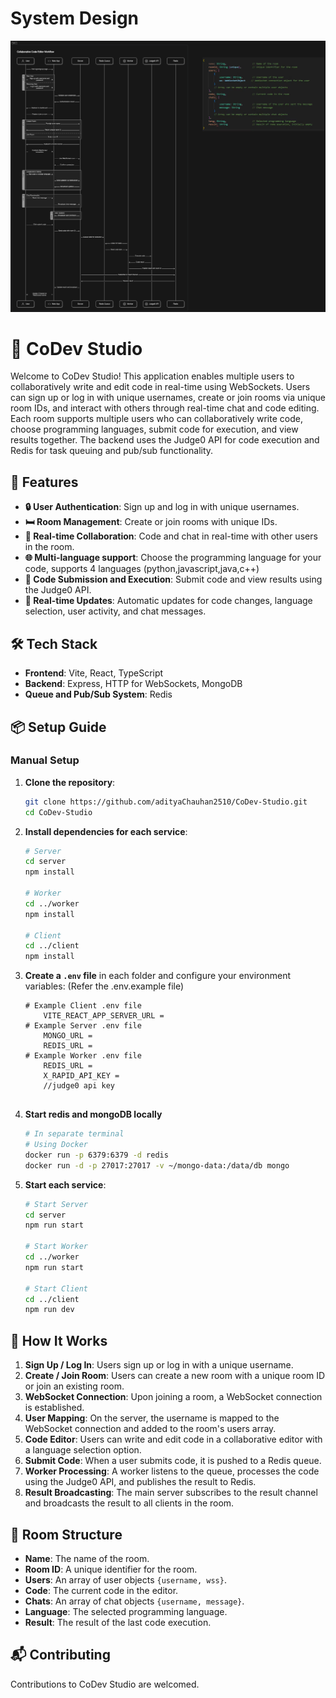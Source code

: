 
# System Design

![System Design](SystemDesign.png)

# 🎉 CoDev Studio

Welcome to CoDev Studio! This application enables multiple users to collaboratively write and edit code in real-time using WebSockets. Users can sign up or log in with unique usernames, create or join rooms via unique room IDs, and interact with others through real-time chat and code editing. Each room supports multiple users who can collaboratively write code, choose programming languages, submit code for execution, and view results together. The backend uses the Judge0 API for code execution and Redis for task queuing and pub/sub functionality. 

## 🌟 Features
- **🔒 User Authentication**: Sign up and log in with unique usernames.
- **🛏️ Room Management**: Create or join rooms with unique IDs.
- **📝 Real-time Collaboration**: Code and chat in real-time with other users in the room.
- **🌐 Multi-language support**: Choose the programming language for your code, supports 4 languages (python,javascript,java,c++)
- **🚀 Code Submission and Execution**: Submit code and view results using the Judge0 API.
- **🔄 Real-time Updates**: Automatic updates for code changes, language selection, user activity, and chat messages.

## 🛠️ Tech Stack
- **Frontend**: Vite, React, TypeScript
- **Backend**: Express, HTTP for WebSockets, MongoDB
- **Queue and Pub/Sub System**: Redis

## 📦 Setup Guide

### Manual Setup
1. **Clone the repository**:
    ```sh
    git clone https://github.com/adityaChauhan2510/CoDev-Studio.git
    cd CoDev-Studio
    ```

2. **Install dependencies for each service**:
    ```sh
    # Server
    cd server
    npm install

    # Worker
    cd ../worker
    npm install

    # Client
    cd ../client
    npm install
    ```

3. **Create a `.env` file** in each folder and configure your environment variables: (Refer the .env.example file)
    ```env
    # Example Client .env file
	    VITE_REACT_APP_SERVER_URL =
    # Example Server .env file
	    MONGO_URL =
        REDIS_URL = 
	# Example Worker .env file
        REDIS_URL =
		X_RAPID_API_KEY = 
		//judge0 api key
 

4. **Start redis and mongoDB locally**
    ```sh
    # In separate terminal
    # Using Docker
    docker run -p 6379:6379 -d redis
    docker run -d -p 27017:27017 -v ~/mongo-data:/data/db mongo
    ```

5. **Start each service**:
    ```sh
    # Start Server
    cd server
    npm run start

    # Start Worker
    cd ../worker
    npm run start

    # Start Client
    cd ../client
    npm run dev
    ```


## 🚀 How It Works
1. **Sign Up / Log In**: Users sign up or log in with a unique username.
2. **Create / Join Room**: Users can create a new room with a unique room ID or join an existing room.
3. **WebSocket Connection**: Upon joining a room, a WebSocket connection is established.
4. **User Mapping**: On the server, the username is mapped to the WebSocket connection and added to the room's users array.
5. **Code Editor**: Users can write and edit code in a collaborative editor with a language selection option.
6. **Submit Code**: When a user submits code, it is pushed to a Redis queue.
7. **Worker Processing**: A worker listens to the queue, processes the code using the Judge0 API, and publishes the result to Redis.
8. **Result Broadcasting**: The main server subscribes to the result channel and broadcasts the result to all clients in the room.


## 🎨 Room Structure
- **Name**: The name of the room.
- **Room ID**: A unique identifier for the room.
- **Users**: An array of user objects `{username, wss}`.
- **Code**: The current code in the editor.
- **Chats**: An array of chat objects `{username, message}`.
- **Language**: The selected programming language.
- **Result**: The result of the last code execution.


## 📬 Contributing
Contributions to CoDev Studio are welcomed.






